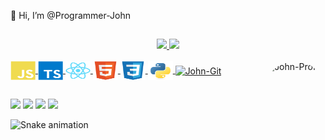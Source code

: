 👋 Hi, I’m @Programmer-John

##

<div align="center">
  <a href="https://github.com/Programmer-John">
  <img height="180em" src="https://github-readme-stats.vercel.app/api?username=Programmer-John&show_icons=true&theme=radical&include_all_commits=true&count_private=true"/>
  <img height="180em" src="https://github-readme-stats.vercel.app/api/top-langs/?username=Programmer-John&layout=compact&langs_count=7&theme=radical"/>
</div>
  
<div style="display: inline_block"><br>
  <img align="center" alt="John-Js" height="30" width="40" src="https://raw.githubusercontent.com/devicons/devicon/master/icons/javascript/javascript-plain.svg">
  <img align="center" alt="John-Ts" height="30" width="40" src="https://raw.githubusercontent.com/devicons/devicon/master/icons/typescript/typescript-plain.svg">
  <img align="center" alt="John-React" height="30" width="40" src="https://raw.githubusercontent.com/devicons/devicon/master/icons/react/react-original.svg">
  <img align="center" alt="John-HTML" height="30" width="40" src="https://raw.githubusercontent.com/devicons/devicon/master/icons/html5/html5-original.svg">
  <img align="center" alt="John-CSS" height="30" width="40" src="https://raw.githubusercontent.com/devicons/devicon/master/icons/css3/css3-original.svg">
  <img align="center" alt="John-Python" height="30" width="40" src="https://raw.githubusercontent.com/devicons/devicon/master/icons/python/python-original.svg">
  <img align="center" alt="John-Git" height="30" width"40" src="https://cdn.jsdelivr.net/gh/devicons/devicon/icons/git/git-original.svg" />
  <img align="right" alt="John-Profile" height="150" style="border-radius:50px;" src="https://media.discordapp.net/attachments/639956127056134178/890373478988013628/Publicacoes_Instagram_1_1.png?width=676&height=676">
</div>

  ##
  
  <div> 
  <a href="https://www.linkedin.com/in/joão-guilherme-9211771b4/" target="_blank"><img src="https://img.shields.io/badge/-LinkedIn-%230077B5?style=for-the-badge&logo=linkedin&logoColor=white" target="_blank"></a> 
  <a href="https://instagram.com/ojohnfarias" target="_blank"><img src="https://img.shields.io/badge/-Instagram-%23E4405F?style=for-the-badge&logo=instagram&logoColor=white" target="_blank"></a>
 	<a href="https://www.facebook.com/joaoguilherme0908" target="_blank"><img src="https://img.shields.io/badge/Facebook-1877F2?style=for-the-badge&logo=facebook&logoColor=white"></a>
  <a href = "mailto:joaoguilhermeofc.contato@gmail.com"><img src="https://img.shields.io/badge/-Gmail-%23333?style=for-the-badge&logo=gmail&logoColor=white" target="_blank"></a>

 
  ![Snake animation](https://github.com/Programmer-John/Programmer-John/blob/output/github-contribution-grid-snake.svg)
 
</div>
  
<!---
- 👋 Hi, I’m @Programmer-John
- 👀 I’m interested in learning new technologies and stacks, always wanting to contribute to the community in the best possible way.
- 🌱 I’m currently learning HTML, Java, React Js and MySql, however I want to update myself more and more.
- 💞️ I’m looking to collaborate on HTML, Java and where I think I understand about the subject, I will always be open for feedback.
- 📫 How to reach me? Send me an email: joaoguilhermeofc.contato@gmail.com
<--->
<!---
Programmer-John/Programmer-John is a ✨ special ✨ repository because its `README.md` (this file) appears on your GitHub profile.
You can click the Preview link to take a look at your changes.
--->
